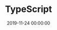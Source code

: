 ---
title:  TypeScript
description: Уроки TypeScript.
keywords: ts, Typescript, типизация JavaScript
date: 2019-11-24 00:00:00
---